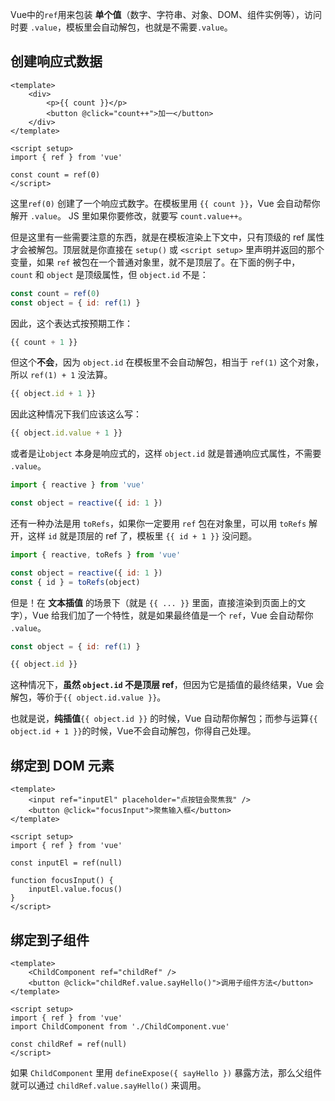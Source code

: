 Vue中的`ref`用来包装 **单个值**（数字、字符串、对象、DOM、组件实例等），访问时要 `.value`，模板里会自动解包，也就是不需要`.value`。

## 创建响应式数据

```vue
<template>
    <div>
        <p>{{ count }}</p>
        <button @click="count++">加一</button>
    </div>
</template>

<script setup>
import { ref } from 'vue'

const count = ref(0)
</script>
```

这里`ref(0)` 创建了一个响应式数字。在模板里用 `{{ count }}`，Vue 会自动帮你解开 `.value`。 JS 里如果你要修改，就要写 `count.value++`。

但是这里有一些需要注意的东西，就是在模板渲染上下文中，只有顶级的 ref 属性才会被解包。顶层就是你直接在 `setup()` 或 `<script setup>` 里声明并返回的那个变量，如果 `ref` 被包在一个普通对象里，就不是顶层了。在下面的例子中，`count` 和 `object` 是顶级属性，但 `object.id` 不是：
```js
const count = ref(0)
const object = { id: ref(1) }
```
因此，这个表达式按预期工作：
```js
{{ count + 1 }}
```
但这个**不会**，因为 `object.id` 在模板里不会自动解包，相当于 `ref(1)` 这个对象，所以 `ref(1) + 1` 没法算。
```js
{{ object.id + 1 }}
```
因此这种情况下我们应该这么写：
```js
{{ object.id.value + 1 }}
```
或者是让`object` 本身是响应式的，这样 `object.id` 就是普通响应式属性，不需要 `.value`。
```js
import { reactive } from 'vue'

const object = reactive({ id: 1 })
```
还有一种办法是用 `toRefs`，如果你一定要用 `ref` 包在对象里，可以用 `toRefs` 解开，这样 `id` 就是顶层的 ref 了，模板里 `{{ id + 1 }}` 没问题。
```js
import { reactive, toRefs } from 'vue'

const object = reactive({ id: 1 })
const { id } = toRefs(object)
```

但是！在 **文本插值** 的场景下（就是 `{{ ... }}` 里面，直接渲染到页面上的文字），Vue 给我们加了一个特性，就是如果最终值是一个 `ref`，Vue 会自动帮你 `.value`。
```js
const object = { id: ref(1) }

{{ object.id }}
```
这种情况下，**虽然 `object.id` 不是顶层 ref**，但因为它是插值的最终结果，Vue 会解包，等价于`{{ object.id.value }}`。

也就是说，**纯插值**`{{ object.id }}` 的时候，Vue 自动帮你解包；而参与运算`{{ object.id + 1 }}`的时候，Vue不会自动解包，你得自己处理。

## 绑定到 DOM 元素

```vue
<template>
    <input ref="inputEl" placeholder="点按钮会聚焦我" />
    <button @click="focusInput">聚焦输入框</button>
</template>

<script setup>
import { ref } from 'vue'

const inputEl = ref(null)

function focusInput() {
    inputEl.value.focus()
}
</script>
```

## 绑定到子组件

```vue
<template>
    <ChildComponent ref="childRef" />
    <button @click="childRef.value.sayHello()">调用子组件方法</button>
</template>

<script setup>
import { ref } from 'vue'
import ChildComponent from './ChildComponent.vue'

const childRef = ref(null)
</script>
```

如果 `ChildComponent` 里用 `defineExpose({ sayHello })` 暴露方法，那么父组件就可以通过 `childRef.value.sayHello()` 来调用。
